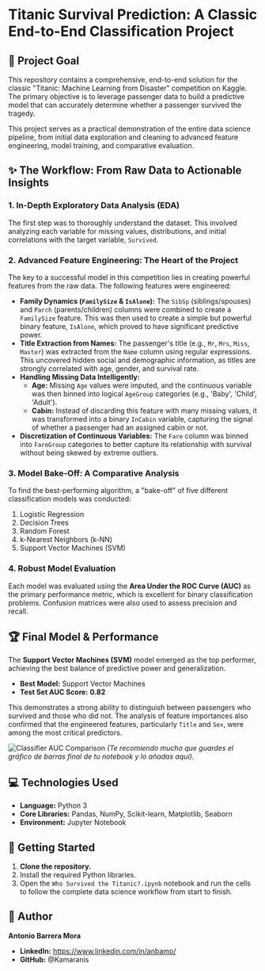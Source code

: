 # Titanic Survival Prediction: A Classic End-to-End Classification Project

## 📄 Project Goal

This repository contains a comprehensive, end-to-end solution for the classic "Titanic: Machine Learning from Disaster" competition on Kaggle. The primary objective is to leverage passenger data to build a predictive model that can accurately determine whether a passenger survived the tragedy.

This project serves as a practical demonstration of the entire data science pipeline, from initial data exploration and cleaning to advanced feature engineering, model training, and comparative evaluation.

## ✨ The Workflow: From Raw Data to Actionable Insights

### 1. In-Depth Exploratory Data Analysis (EDA)

The first step was to thoroughly understand the dataset. This involved analyzing each variable for missing values, distributions, and initial correlations with the target variable, `Survived`.

### 2. Advanced Feature Engineering: The Heart of the Project

The key to a successful model in this competition lies in creating powerful features from the raw data. The following features were engineered:
*   **Family Dynamics (`FamilySize` & `IsAlone`):** The `SibSp` (siblings/spouses) and `Parch` (parents/children) columns were combined to create a `FamilySize` feature. This was then used to create a simple but powerful binary feature, `IsAlone`, which proved to have significant predictive power.
*   **Title Extraction from Names:** The passenger's title (e.g., `Mr`, `Mrs`, `Miss`, `Master`) was extracted from the `Name` column using regular expressions. This uncovered hidden social and demographic information, as titles are strongly correlated with age, gender, and survival rate.
*   **Handling Missing Data Intelligently:**
    *   **Age:** Missing `Age` values were imputed, and the continuous variable was then binned into logical `AgeGroup` categories (e.g., 'Baby', 'Child', 'Adult').
    *   **Cabin:** Instead of discarding this feature with many missing values, it was transformed into a binary `InCabin` variable, capturing the signal of whether a passenger had an assigned cabin or not.
*   **Discretization of Continuous Variables:** The `Fare` column was binned into `FareGroup` categories to better capture its relationship with survival without being skewed by extreme outliers.

### 3. Model Bake-Off: A Comparative Analysis

To find the best-performing algorithm, a "bake-off" of five different classification models was conducted:
1.  Logistic Regression
2.  Decision Trees
3.  Random Forest
4.  k-Nearest Neighbors (k-NN)
5.  Support Vector Machines (SVM)

### 4. Robust Model Evaluation

Each model was evaluated using the **Area Under the ROC Curve (AUC)** as the primary performance metric, which is excellent for binary classification problems. Confusion matrices were also used to assess precision and recall.

## 🏆 Final Model & Performance

The **Support Vector Machines (SVM)** model emerged as the top performer, achieving the best balance of predictive power and generalization.

*   **Best Model:** Support Vector Machines
*   **Test Set AUC Score:** **0.82**

This demonstrates a strong ability to distinguish between passengers who survived and those who did not. The analysis of feature importances also confirmed that the engineered features, particularly `Title` and `Sex`, were among the most critical predictors.

![Classifier AUC Comparison](img/auc_comparison.png)
*(Te recomiendo mucho que guardes el gráfico de barras final de tu notebook y lo añadas aquí).*

## 💻 Technologies Used

*   **Language:** Python 3
*   **Core Libraries:** Pandas, NumPy, Scikit-learn, Matplotlib, Seaborn
*   **Environment:** Jupyter Notebook

## 🚀 Getting Started

1.  **Clone the repository.**
2.  Install the required Python libraries.
3.  Open the `Who Survived the Titanic?.ipynb` notebook and run the cells to follow the complete data science workflow from start to finish.

## 👤 Author

**Antonio Barrera Mora**

*   **LinkedIn:** https://www.linkedin.com/in/anbamo/
*   **GitHub:** @Kamaranis
